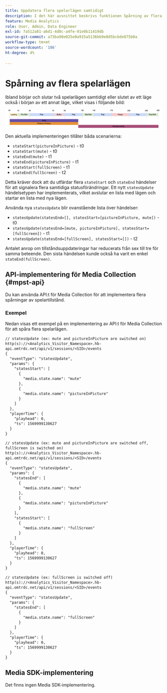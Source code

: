 ```yaml
---
title: Uppdatera flera spelarlägen samtidigt
description: I det här avsnittet beskrivs funktionen Spårning av flera spelartillstånd.
feature: Media Analytics
role: User, Admin, Data Engineer
exl-id: 7a512a81-a6d1-4d0c-a4fe-91e9b11419db
source-git-commit: a73ba98e025e0a915a5136bb9e0d5bcbde875b0a
workflow-type: tm+mt
source-wordcount: '186'
ht-degree: 4%

---
```


# Spårning av flera spelarlägen

Ibland börjar och slutar två spelarlägen samtidigt eller slutet av ett läge också i början av ett annat läge, vilket visas i följande bild:

![Flera spelarlägen](assets/multiple-player-states.png)

Den aktuella implementeringen tillåter båda scenarierna:
- `stateStart(pictureInPicture)` - t0
- `stateStart(mute)` - t0
- `stateEnd(mute)` - t1
- `stateEnd(pictureInPicture)` - t1
- `stateStart(fullScreen)` - t1
- `stateEnd(fullScreen)` - t2

Detta kräver dock att du utfärdar flera `stateStart` och `stateEnd` händelser för att signalera flera samtidiga statusförändringar. Ett nytt `statesUpdate` händelsetypen har implementerats, vilket avslutar en lista med lägen och startar en lista med nya lägen.

Använda nya `statesUpdate` blir ovanstående lista över händelser:
- `statesUpdate(statesEnd=[], statesStart=[pictureInPicture, mute])` - t0
- `statesUpdate(statesEnd=[mute, pictureInPicture], statesStart=[fullScreen])` - t1
- `statesUpdate(statesEnd=[fullScreen], statesStart=[])` - t2

Antalet anrop om tillståndsuppdateringar har reducerats från sex till tre för samma beteende. Den sista händelsen kunde också ha varit en enkel `stateEnd(fullScreen)`.

## API-implementering för Media Collection {#mpst-api}

Du kan använda API:t för Media Collection för att implementera flera spårningar av spelartillstånd.

### Exempel

Nedan visas ett exempel på en implementering av API:t för Media Collection för att spåra flera spelarlägen.

```
// statesUpdate (ex: mute and pictureInPicture are switched on)
http(s)://<Analytics_Visitor_Namespace>.hb-api.omtrdc.net/api/v1/sessions/<SID>/events
{
  "eventType": "statesUpdate",
  "params": {
    "statesStart": [
      {
        "media.state.name": "mute"
      },
      {
        "media.state.name": "pictureInPicture"
      }
    ]
  },
  "playerTime": {
    "playhead": 0,
    "ts": 1569999130627
  }
}
```

```
// statesUpdate (ex: mute and pictureInPicture are switched off, fullScreen is switched on)
http(s)://<Analytics_Visitor_Namespace>.hb-api.omtrdc.net/api/v1/sessions/<SID>/events
{
  "eventType": "statesUpdate",
  "params": {
    "statesEnd": [
      {
        "media.state.name": "mute"
      },
      {
        "media.state.name": "pictureInPicture"
      }
    ],
    "statesStart": [
      {
        "media.state.name": "fullScreen"
      }
    ]
  },
  "playerTime": {
    "playhead": 0,
    "ts": 1569999130627
  }
}
```

```
// statesUpdate (ex: fullScreen is switched off)
http(s)://<Analytics_Visitor_Namespace>.hb-api.omtrdc.net/api/v1/sessions/<SID>/events
{
  "eventType": "statesUpdate",
  "params": {
    "statesEnd": [
      {
        "media.state.name": "fullScreen"
      }
    ]
  },
  "playerTime": {
    "playhead": 0,
    "ts": 1569999130627
  }
}
```

## Media SDK-implementering

Det finns ingen Media SDK-implementering.
